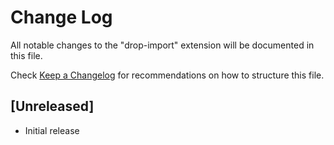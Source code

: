 # Change Log

All notable changes to the "drop-import" extension will be documented in this file.

Check [Keep a Changelog](http://keepachangelog.com/) for recommendations on how to structure this file.

## [Unreleased]

- Initial release